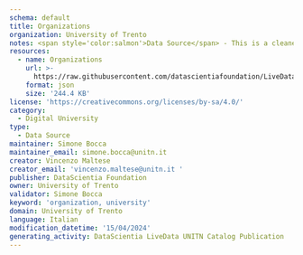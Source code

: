 ```yaml
---
schema: default
title: Organizations
organization: University of Trento
notes: <span style='color:salmon'>Data Source</span> - This is a cleaned and formatted dataset, created by the University of Trento (UNITN), that includes information about the UNITN interanl organizations.
resources:
  - name: Organizations
    url: >-
      https://raw.githubusercontent.com/datascientiafoundation/LiveDataUNITN-DREP/main/Data%20Resources/DU-UNITN-organizations.json
    format: json
    size: '244.4 KB'
license: 'https://creativecommons.org/licenses/by-sa/4.0/'
category:
  - Digital University
type:
  - Data Source
maintainer: Simone Bocca
maintainer_email: simone.bocca@unitn.it
creator: Vincenzo Maltese
creator_email: 'vincenzo.maltese@unitn.it '
publisher: DataScientia Foundation
owner: University of Trento
validator: Simone Bocca
keyword: 'organization, university'
domain: University of Trento
language: Italian
modification_datetime: '15/04/2024'
generating_activity: DataScientia LiveData UNITN Catalog Publication
---
```

